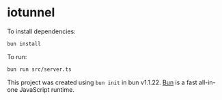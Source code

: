 # iotunnel

To install dependencies:

```bash
bun install
```

To run:

```bash
bun run src/server.ts
```

This project was created using `bun init` in bun v1.1.22. [Bun](https://bun.sh) is a fast all-in-one JavaScript runtime.

<!-- TODO: Fix Bugs user still has access after subscription expired/not found -->